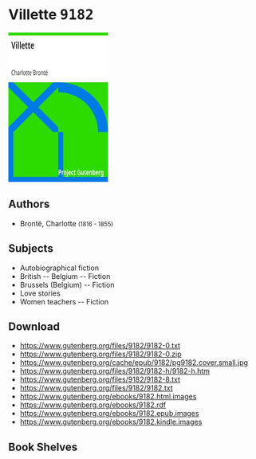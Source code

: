 # Villette <kbd>9182</kbd>

![](./cover.medium.jpg "")

## Authors


 - Brontë, Charlotte <small>(1816 - 1855)</small>

## Subjects


 - Autobiographical fiction
 - British -- Belgium -- Fiction
 - Brussels (Belgium) -- Fiction
 - Love stories
 - Women teachers -- Fiction

## Download


 - https://www.gutenberg.org/files/9182/9182-0.txt
 - https://www.gutenberg.org/files/9182/9182-0.zip
 - https://www.gutenberg.org/cache/epub/9182/pg9182.cover.small.jpg
 - https://www.gutenberg.org/files/9182/9182-h/9182-h.htm
 - https://www.gutenberg.org/files/9182/9182-8.txt
 - https://www.gutenberg.org/files/9182/9182.txt
 - https://www.gutenberg.org/ebooks/9182.html.images
 - https://www.gutenberg.org/ebooks/9182.rdf
 - https://www.gutenberg.org/ebooks/9182.epub.images
 - https://www.gutenberg.org/ebooks/9182.kindle.images

## Book Shelves


